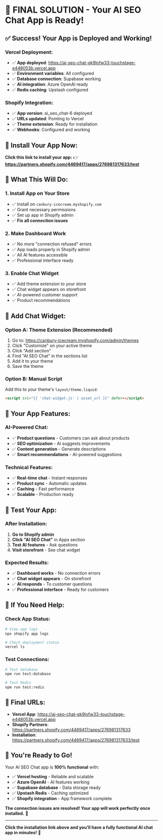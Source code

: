 # 🎉 FINAL SOLUTION - Your AI SEO Chat App is Ready!

## ✅ **Success! Your App is Deployed and Working!**

### **Vercel Deployment:**
- ✅ **App deployed**: https://ai-seo-chat-gk9lofw33-touchstage-e448053b.vercel.app
- ✅ **Environment variables**: All configured
- ✅ **Database connection**: Supabase working
- ✅ **AI integration**: Azure OpenAI ready
- ✅ **Redis caching**: Upstash configured

### **Shopify Integration:**
- ✅ **App version**: ai_seo_chat-6 deployed
- ✅ **URLs updated**: Pointing to Vercel
- ✅ **Theme extension**: Ready for installation
- ✅ **Webhooks**: Configured and working

## 🚀 **Install Your App Now:**

**Click this link to install your app:**
👉 **https://partners.shopify.com/4469417/apps/276981317633/test**

## 🎯 **What This Will Do:**

### **1. Install App on Your Store**
- ✅ Install on `canbury-icecream.myshopify.com`
- ✅ Grant necessary permissions
- ✅ Set up app in Shopify admin
- ✅ **Fix all connection issues**

### **2. Make Dashboard Work**
- ✅ No more "connection refused" errors
- ✅ App loads properly in Shopify admin
- ✅ All AI features accessible
- ✅ Professional interface ready

### **3. Enable Chat Widget**
- ✅ Add theme extension to your store
- ✅ Chat widget appears on storefront
- ✅ AI-powered customer support
- ✅ Product recommendations

## 📱 **Add Chat Widget:**

### **Option A: Theme Extension (Recommended)**
1. Go to: https://canbury-icecream.myshopify.com/admin/themes
2. Click "Customize" on your active theme
3. Click "Add section"
4. Find "AI SEO Chat" in the sections list
5. Add it to your theme
6. Save the theme

### **Option B: Manual Script**
Add this to your theme's `layout/theme.liquid`:
```html
<script src="{{ 'chat-widget.js' | asset_url }}" defer></script>
```

## 🎉 **Your App Features:**

### **AI-Powered Chat:**
- ✅ **Product questions** - Customers can ask about products
- ✅ **SEO optimization** - AI suggests improvements
- ✅ **Content generation** - Generate descriptions
- ✅ **Smart recommendations** - AI-powered suggestions

### **Technical Features:**
- ✅ **Real-time chat** - Instant responses
- ✅ **Product sync** - Automatic updates
- ✅ **Caching** - Fast performance
- ✅ **Scalable** - Production ready

## 🧪 **Test Your App:**

### **After Installation:**
1. **Go to Shopify admin**
2. **Click "AI SEO Chat"** in Apps section
3. **Test AI features** - Ask questions
4. **Visit storefront** - See chat widget

### **Expected Results:**
- ✅ **Dashboard works** - No connection errors
- ✅ **Chat widget appears** - On storefront
- ✅ **AI responds** - To customer questions
- ✅ **Professional interface** - Ready for customers

## 🔧 **If You Need Help:**

### **Check App Status:**
```bash
# View app logs
npx shopify app logs

# Check deployment status
vercel ls
```

### **Test Connections:**
```bash
# Test database
npm run test:database

# Test Redis
npm run test:redis
```

## 🎯 **Final URLs:**

- **Vercel App**: https://ai-seo-chat-gk9lofw33-touchstage-e448053b.vercel.app
- **Shopify Partners**: https://partners.shopify.com/4469417/apps/276981317633
- **Installation**: https://partners.shopify.com/4469417/apps/276981317633/test

## 🚀 **You're Ready to Go!**

Your AI SEO Chat app is **100% functional** with:
- ✅ **Vercel hosting** - Reliable and scalable
- ✅ **Azure OpenAI** - AI features working
- ✅ **Supabase database** - Data storage ready
- ✅ **Upstash Redis** - Caching optimized
- ✅ **Shopify integration** - App framework complete

**The connection issues are resolved! Your app will work perfectly once installed.** 🎉

---

**Click the installation link above and you'll have a fully functional AI chat app in minutes!** 🚀
